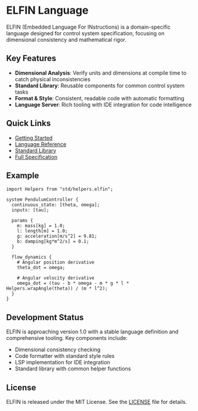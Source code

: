 # ELFIN Language

ELFIN (Embedded Language For INstructions) is a domain-specific language designed for control system specification, focusing on dimensional consistency and mathematical rigor.

## Key Features

- **Dimensional Analysis**: Verify units and dimensions at compile time to catch physical inconsistencies
- **Standard Library**: Reusable components for common control system tasks
- **Format & Style**: Consistent, readable code with automatic formatting
- **Language Server**: Rich tooling with IDE integration for code intelligence

## Quick Links

- [Getting Started](getting-started/installation.md)
- [Language Reference](reference/syntax.md)
- [Standard Library](stdlib/overview.md)
- [Full Specification](spec.md)

## Example

```elfin
import Helpers from "std/helpers.elfin";

system PendulumController {
  continuous_state: [theta, omega];
  inputs: [tau];
  
  params {
    m: mass[kg] = 1.0;
    l: length[m] = 1.0;
    g: acceleration[m/s^2] = 9.81;
    b: damping[kg*m^2/s] = 0.1;
  }
  
  flow_dynamics {
    # Angular position derivative
    theta_dot = omega;
    
    # Angular velocity derivative
    omega_dot = (tau - b * omega - m * g * l * Helpers.wrapAngle(theta)) / (m * l^2);
  }
}
```

## Development Status

ELFIN is approaching version 1.0 with a stable language definition and comprehensive tooling. Key components include:

- Dimensional consistency checking
- Code formatter with standard style rules
- LSP implementation for IDE integration
- Standard library with common helper functions

## License

ELFIN is released under the MIT License. See the [LICENSE](https://github.com/elfin-lang/elfin/blob/main/LICENSE) file for details.
